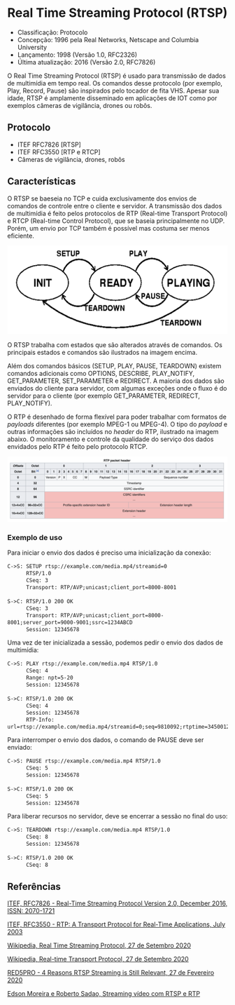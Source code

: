 # Real Time Streaming Protocol (RTSP)

- Classificação: Protocolo
- Concepção: 1996 pela Real Networks, Netscape and Columbia University
- Lançamento: 1998 (Versão 1.0, RFC2326)
- Última atualização: 2016 (Versão 2.0, RFC7826)

O Real Time Streaming Protocol (RTSP) é usado para transmissão de dados de multimídia em tempo real. Os comandos desse protocolo (por exemplo, Play, Record, Pause) são inspirados pelo tocador de fita VHS. Apesar sua idade, RTSP é amplamente disseminado em aplicações de IOT como por exemplos câmeras de vigilância, drones ou robôs.

## Protocolo

- ITEF RFC7826 [RTSP]
- ITEF RFC3550 [RTP e RTCP]
- Câmeras de vigilância, drones, robôs

## Características

O RTSP se baeseia no TCP e cuida exclusivamente dos envios de comandos de controle entre o cliente e servidor. A transmissão dos dados de multimídia é feito pelos protocolos de RTP (Real-time Transport Protocol) e RTCP (Real-time Control Protocol), que se baseia principalmente no UDP. Porém, um envio por TCP também é possível mas costuma ser menos eficiente.  

![Estados do protocolo RTSP](./imgs/rtsp_state_diagram.png)

O RTSP trabalha com estados que são alterados através de comandos. Os principais estados e comandos são ilustrados na imagem encima.

Além dos comandos básicos (SETUP, PLAY, PAUSE, TEARDOWN) existem comandos adicionais como OPTIONS, DESCRIBE, PLAY_NOTIFY, GET_PARAMETER, SET_PARAMETER e REDIRECT. A maioria dos dados são enviados do cliente para servidor, com algumas exceções onde o fluxo é do servidor para o cliente (por exemplo GET_PARAMETER, REDIRECT, PLAY_NOTIFY).

O RTP é desenhado de forma flexível para poder trabalhar com formatos de *payloads* diferentes (por exemplo MPEG-1  ou MPEG-4). O tipo do *payload* e outras informações são incluídos no *header* do RTP, ilustrado na imagem abaixo. O monitoramento e controle da qualidade do serviço dos dados envidados pelo RTP é feito pelo protocolo RTCP.

![RTP Header](./imgs/rstp_rtp_header.png)

### Exemplo de uso

Para iniciar o envio dos dados é preciso uma inicialização da conexão:


    C->S: SETUP rtsp://example.com/media.mp4/streamid=0
          RTSP/1.0
          CSeq: 3
          Transport: RTP/AVP;unicast;client_port=8000-8001

    S->C: RTSP/1.0 200 OK
          CSeq: 3
          Transport: RTP/AVP;unicast;client_port=8000-8001;server_port=9000-9001;ssrc=1234ABCD
          Session: 12345678


Uma vez de ter inicializada a sessão, podemos pedir o envio dos dados de multimídia:


    C->S: PLAY rtsp://example.com/media.mp4 RTSP/1.0
          CSeq: 4
          Range: npt=5-20
          Session: 12345678

    S->C: RTSP/1.0 200 OK
          CSeq: 4
          Session: 12345678
          RTP-Info: url=rtsp://example.com/media.mp4/streamid=0;seq=9810092;rtptime=3450012


Para interromper o envio dos dados, o comando de PAUSE deve ser enviado:


    C->S: PAUSE rtsp://example.com/media.mp4 RTSP/1.0
          CSeq: 5
          Session: 12345678

    S->C: RTSP/1.0 200 OK
          CSeq: 5
          Session: 12345678


Para liberar recursos no servidor, deve se encerrar a sessão no final do uso:

    C->S: TEARDOWN rtsp://example.com/media.mp4 RTSP/1.0
          CSeq: 8
          Session: 12345678

    S->C: RTSP/1.0 200 OK
          CSeq: 8

## Referências

[ITEF, RFC7826 - Real-Time Streaming Protocol Version 2.0, December 2016, ISSN: 2070-1721](https://tools.ietf.org/html/rfc7826)

[ITEF, RFC3550 - RTP: A Transport Protocol for Real-Time Applications, July 2003](https://tools.ietf.org/html/rfc3550)

[Wikipedia, Real Time Streaming Protocol, 27 de Setembro 2020](https://en.wikipedia.org/wiki/Real_Time_Streaming_Protocol)

[Wikipedia, Real-time Transport Protocol, 27 de Setembro 2020](https://en.wikipedia.org/wiki/Real-time_Transport_Protocol)

[RED5PRO - 4 Reasons RTSP Streaming is Still Relevant, 27 de Fevereiro 2020](https://www.red5pro.com/blog/4-reasons-rtsp-streaming-is-still-relevant/)

[Edson Moreira e Roberto Sadao, Streaming vídeo com RTSP
e RTP](http://wiki.icmc.usp.br/images/4/43/RTP-RTSP-slides.pdf)
